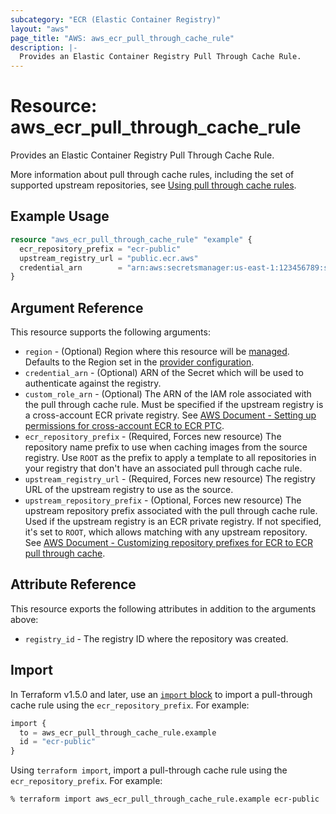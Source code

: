 ```yaml
---
subcategory: "ECR (Elastic Container Registry)"
layout: "aws"
page_title: "AWS: aws_ecr_pull_through_cache_rule"
description: |-
  Provides an Elastic Container Registry Pull Through Cache Rule.
---
```


# Resource: aws_ecr_pull_through_cache_rule

Provides an Elastic Container Registry Pull Through Cache Rule.

More information about pull through cache rules, including the set of supported
upstream repositories, see [Using pull through cache rules](https://docs.aws.amazon.com/AmazonECR/latest/userguide/pull-through-cache.html).

## Example Usage

```terraform
resource "aws_ecr_pull_through_cache_rule" "example" {
  ecr_repository_prefix = "ecr-public"
  upstream_registry_url = "public.ecr.aws"
  credential_arn        = "arn:aws:secretsmanager:us-east-1:123456789:secret:ecr-pullthroughcache/ecrpublic"
}
```

## Argument Reference

This resource supports the following arguments:

* `region` - (Optional) Region where this resource will be [managed](https://docs.aws.amazon.com/general/latest/gr/rande.html#regional-endpoints). Defaults to the Region set in the [provider configuration](https://registry.terraform.io/providers/hashicorp/aws/latest/docs#aws-configuration-reference).
* `credential_arn` - (Optional) ARN of the Secret which will be used to authenticate against the registry.
* `custom_role_arn` - (Optional) The ARN of the IAM role associated with the pull through cache rule. Must be specified if the upstream registry is a cross-account ECR private registry. See [AWS Document - Setting up permissions for cross-account ECR to ECR PTC](https://docs.aws.amazon.com/AmazonECR/latest/userguide/pull-through-cache-private.html).
* `ecr_repository_prefix` - (Required, Forces new resource) The repository name prefix to use when caching images from the source registry. Use `ROOT` as the prefix to apply a template to all repositories in your registry that don't have an associated pull through cache rule.
* `upstream_registry_url` - (Required, Forces new resource) The registry URL of the upstream registry to use as the source.
* `upstream_repository_prefix` - (Optional, Forces new resource) The upstream repository prefix associated with the pull through cache rule. Used if the upstream registry is an ECR private registry. If not specified, it's set to `ROOT`, which allows matching with any upstream repository. See [AWS Document - Customizing repository prefixes for ECR to ECR pull through cache](https://docs.aws.amazon.com/AmazonECR/latest/userguide/pull-through-cache-private-wildcards.html).

## Attribute Reference

This resource exports the following attributes in addition to the arguments above:

* `registry_id` - The registry ID where the repository was created.

## Import

In Terraform v1.5.0 and later, use an [`import` block](https://developer.hashicorp.com/terraform/language/import) to import a pull-through cache rule using the `ecr_repository_prefix`. For example:

```terraform
import {
  to = aws_ecr_pull_through_cache_rule.example
  id = "ecr-public"
}
```

Using `terraform import`, import a pull-through cache rule using the `ecr_repository_prefix`. For example:

```console
% terraform import aws_ecr_pull_through_cache_rule.example ecr-public
```
